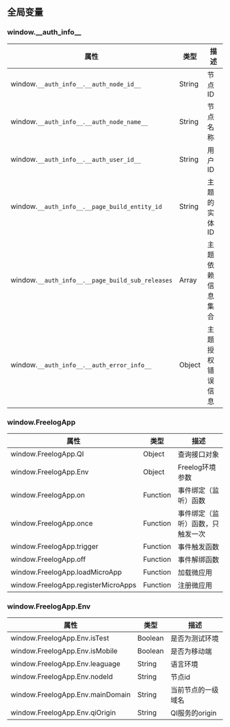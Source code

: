 ## 全局变量

### window.\_\_auth_info\_\_

|属性|类型|描述| 
|--|--|--|
| window.`__auth_info__`.`__auth_node_id__` | String | 节点ID |
| window.`__auth_info__`.`__auth_node_name__` | String | 节点名称 |
| window.`__auth_info__`.`__auth_user_id__` | String | 用户ID |
| window.`__auth_info__`.`__page_build_entity_id` | String | 主题的实体ID |
| window.`__auth_info__`.`__page_build_sub_releases` | Array | 主题依赖信息集合 |
| window.`__auth_info__`.`__auth_error_info__` | Object | 主题授权错误信息 |


### window.FreelogApp
| 属性 | 类型 | 描述 |
|--|--|--|
|window.FreelogApp.QI | Object | 查询接口对象 |
|window.FreelogApp.Env | Object | Freelog环境参数 |
|window.FreelogApp.on | Function | 事件绑定（监听）函数 |
|window.FreelogApp.once | Function | 事件绑定（监听）函数，只触发一次 |
|window.FreelogApp.trigger | Function | 事件触发函数 |
|window.FreelogApp.off | Function | 事件解绑函数 |
|window.FreelogApp.loadMicroApp | Function | 加载微应用 |
|window.FreelogApp.registerMicroApps | Function | 注册微应用 |

### window.FreelogApp.Env
| 属性 | 类型 | 描述 |
|--|--|--|
|window.FreelogApp.Env.isTest | Boolean | 是否为测试环境 |
|window.FreelogApp.Env.isMobile | Boolean | 是否为移动端 |leaguage
|window.FreelogApp.Env.leaguage | String | 语言环境 |
|window.FreelogApp.Env.nodeId | String | 节点id |
|window.FreelogApp.Env.mainDomain | String | 当前节点的一级域名 |
|window.FreelogApp.Env.qiOrigin | String | QI服务的origin |


